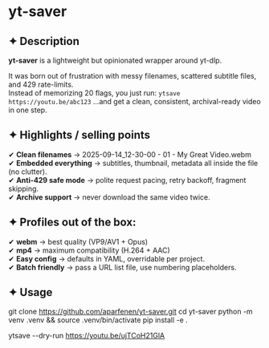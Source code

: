 # yt-saver
## ✦ Description
**yt-saver** is a lightweight but opinionated wrapper around yt-dlp.  

It was born out of frustration with messy filenames, scattered subtitle files, and 429 rate-limits.  
Instead of memorizing 20 flags, you just run:
`ytsave https://youtu.be/abc123` …and get a clean, consistent, archival-ready video in one step.



## ✦ Highlights / selling points
✔ **Clean filenames** → 2025-09-14_12-30-00 - 01 - My Great Video.webm  
✔ **Embedded everything** → subtitles, thumbnail, metadata all inside the file (no clutter).  
✔ **Anti-429 safe mode** → polite request pacing, retry backoff, fragment skipping.  
✔ **Archive support** → never download the same video twice.  
  

## ✦ Profiles out of the box:
✔ **webm** → best quality (VP9/AV1 + Opus)  
✔ **mp4** → maximum compatibility (H.264 + AAC)  
✔ **Easy config** → defaults in YAML, overridable per project.  
✔ **Batch friendly** → pass a URL list file, use numbering placeholders.  

## ✦ Usage

git clone https://github.com/aparfenen/yt-saver.git
cd yt-saver
python -m venv .venv && source .venv/bin/activate
pip install -e .

ytsave --dry-run https://youtu.be/ujTCoH21GlA



